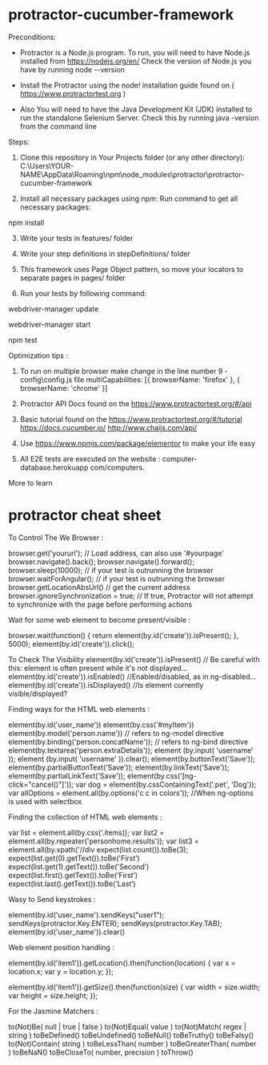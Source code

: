 # protractor-cucumber-framework

Preconditions:
- Protractor is a Node.js program. To run, you will need to have Node.js installed from https://nodejs.org/en/ Check the version of Node.js you have by running node --version

- Install the Protractor using the node! installation guide found on ( https://www.protractortest.org )

- Also You will need to have the Java Development Kit (JDK) installed to run the standalone Selenium Server. Check this by running java -version from the command line

Steps:
1. Clone this repository in Your Projects folder (or any other directory): 
C:\Users\YOUR-NAME\AppData\Roaming\npm\node_modules\protractor\protractor-cucumber-framework

2. Install all necessary packages using npm: Run command to get all necessary packages: 

npm install

3. Write your tests in features/ folder

4. Write your step definitions in stepDefinitions/ folder

5. This framework uses Page Object pattern, so move your locators to separate pages in pages/ folder

6. Run your tests by following command:
 
webdriver-manager update

webdriver-manager start

npm test


Optimization tips :
1) To run on multiple browser make change in the line number 9 - config\config.js file
  multiCapabilities: [{
  browserName: 'firefox'
  }, {
  browserName: 'chrome'  }]
  
2) Protractor API Docs found on the https://www.protractortest.org/#/api

3) Basic tutorial found on the 
https://www.protractortest.org/#/tutorial
https://docs.cucumber.io/
http://www.chaijs.com/api/

4) Use https://www.npmjs.com/package/elementor to make your life easy

5) All E2E tests are executed on the website : computer-database.herokuapp com/computers.


More to learn
# protractor cheat sheet

To Control The We Browser :

browser.get('yoururl'); // Load address, can also use '#yourpage'
browser.navigate().back();
browser.navigate().forward();
browser.sleep(10000); // if your test is outrunning the browser
browser.waitForAngular(); // if your test is outrunning the browser
browser.getLocationAbsUrl() // get the current address
browser.ignoreSynchronization = true; // If true, Protractor will not attempt to synchronize with the page before performing actions

Wait for some web element to become present/visible  :

browser.wait(function() {
   return element(by.id('create')).isPresent();
}, 5000);
element(by.id('create')).click();

To Check The Visibility
element(by.id('create')).isPresent() // Be careful with this: element is often present while it's not displayed...
element(by.id('create')).isEnabled() //Enabled/disabled, as in ng-disabled...
element(by.id('create')).isDisplayed() //Is element currently visible/displayed?

Finding ways for the HTML web elements  :

element(by.id('user_name'))
element(by.css('#myItem'))
element(by.model('person.name')) // refers to ng-model directive
element(by.binding('person.concatName')); // refers to ng-bind directive
element(by.textarea('person.extraDetails'));
element (by.input( 'username' ));
element (by.input( 'username' )).clear();
element(by.buttonText('Save'));
element(by.partialButtonText('Save'));
element(by.linkText('Save'));
element(by.partialLinkText('Save'));
element(by.css('[ng-click="cancel()"]')); 
var dog = element(by.cssContainingText('.pet', 'Dog'));
var allOptions = element.all(by.options('c c in colors')); //When ng-options is used with selectbox

Finding the collection of HTML web elements :

var list = element.all(by.css('.items));
var list2 = element.all(by.repeater('personhome.results'));
var list3 = element.all(by.xpath('//div
expect(list.count()).toBe(3);
expect(list.get(0).getText()).toBe('First’)
expect(list.get(1).getText()).toBe('Second’)
expect(list.first().getText()).toBe('First’)
expect(list.last().getText()).toBe('Last’)

Wasy to Send keystrokes :

element(by.id('user_name').sendKeys("user1");
sendKeys(protractor.Key.ENTER);
sendKeys(protractor.Key.TAB);
element(by.id('user_name')).clear()

Web element position handling :

element(by.id('item1')).getLocation().then(function(location) {
  var x = location.x;
  var y = location.y;
});

element(by.id('item1')).getSize().then(function(size) {
  var width = size.width;
  var height = size.height;
});

For the Jasmine Matchers :

to(N­ot)­Be( null | true | false )
to(N­ot)­Equ­al( value )
to(N­ot)­Mat­ch( regex | string )
toBe­Def­ine­d()
toBe­Und­efi­ned()
toBe­Nul­l()
toBe­Tru­thy()
toBe­Fal­sy()
to(N­ot)­Con­tain( string )
toBe­Les­sTh­an( number )
toBe­Gre­ate­rTh­an( number )
toBe­NaN()
toBe­Clo­seTo( number, precision )
toTh­row()




